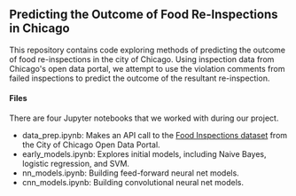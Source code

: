## Predicting the Outcome of Food Re-Inspections in Chicago

This repository contains code exploring methods of predicting the outcome of food re-inspections in the city of Chicago. Using inspection data from Chicago's open data portal, we attempt to use the violation comments from failed inspections to predict the outcome of the resultant re-inspection.

#### Files

There are four Jupyter notebooks that we worked with during our project.

- data_prep.ipynb: Makes an API call to the [Food Inspections dataset](https://data.cityofchicago.org/Health-Human-Services/Food-Inspections/4ijn-s7e5) from the City of Chicago Open Data Portal.
- early_models.ipynb: Explores initial models, including Naive Bayes, logistic regression, and SVM.
- nn_models.ipynb: Building feed-forward neural net models.
- cnn_models.ipynb: Building convolutional neural net models.
